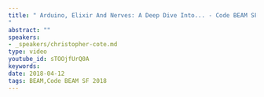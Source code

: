 ```yaml
---
title: " Arduino, Elixir And Nerves: A Deep Dive Into... - Code BEAM SF 2018
"
abstract: ""
speakers:
- _speakers/christopher-cote.md
type: video
youtube_id: sTOOjfUrQ0A
keywords: 
date: 2018-04-12
tags: BEAM,Code BEAM SF 2018
---
```

